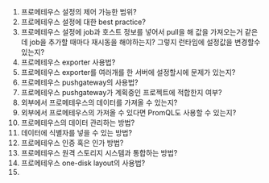 1. 프로메테우스 설정의 제어 가능한 범위?
2. 프로메테우스 설정에 대한 best practice?
3. 프로메테우스 설정에 job과 호스트 정보를 넣어서 pull을 해 값을 가져오는거 같은데 job을 추가할 때마다 재시동을 해야하는지? 그렇지 런타임에 설정값을 변경할수 있는지?
4. 프로메테우스 exporter 사용법?
5. 프로메테우스 exporter를 여러개를 한 서버에 설정할시에 문제가 있는지?
6. 프로메테우스 pushgateway의 사용법?
7. 프로메테우스 pushgateway가 계획중인 프로젝트에 적합한지 여부?
8. 외부에서 프로메테우스의 데이터를 가져올 수 있는지?
9. 외부에서 프로메테우스의 가져올 수 있다면 PromQL도 사용할 수 있는지?
10. 프로메테우스의 데이터 관리하는 방법?
11. 데이터에 식별자를 넣을 수 있는 방법?
12. 프로메테우스 인증 혹은 인가 방법?
13. 프로메테우스 원격 스토리지 시스템과 통합하는 방법?
14. 프로메테우스 one-disk layout의 사용법?
15. 